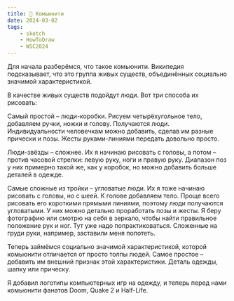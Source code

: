 ```yaml
---
title: 👥 Комьюнити
date: 2024-03-02
tags:
    - sketch
    - HowToDraw
    - WSC2024
---
```


Для начала разберёмся, что такое комьюнити. Википедия подсказывает, что это группа живых существ, объединённых социально значимой характеристикой.

В качестве живых существ подойдут люди. Вот три способа их рисовать:

Самый простой – люди-коробки. Рисуем четырёхугольное тело, добавляем ручки, ножки и голову. Получаются люди. Индивидуальности человечкам можно добавить, сделав им разные прически и позы. Жесты руками-линиями передать довольно просто.

Люди-звёзды – сложнее. Их я начинаю рисовать с головы, а потом – против часовой стрелки: левую руку, ноги и правую руку. Диапазон поз у них примерно такой же, как у коробок, но можно добавить больше деталей в одежде.

Самые сложные из тройки – угловатые люди. Их я тоже начинаю рисовать с головы, но с шеей. К голове добавляем тело. Проще всего рисовать его короткими прямыми линиями, поэтому люди получаются угловатыми. У них можно детально проработать позы и жесты. Я беру фотографию или смотрю на себя в зеркало, чтобы найти правильное положение рук и ног. Тут уже надо попрактиковаться. Сложенные на груди руки, например, заставили меня попотеть.

Теперь займёмся социально значимой характеристикой, которой комьюнити отличается от просто толпы людей. Самое простое – добавить им внешний признак этой характеристики. Деталь одежды, шапку или прическу.

Я добавил логотипы компьютерных игр на одежду, и теперь перед нами комьюнити фанатов Doom, Quake 2 и Half-Life.
